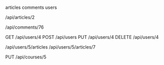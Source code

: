 articles
comments 
users


/api/articles/2

/api/comments/76

GET /api/users/4
POST /api/users
PUT /api/users/4
DELETE /api/users/4


/api/users/5/articles
/api/users/5/articles/7


PUT /api/courses/5
